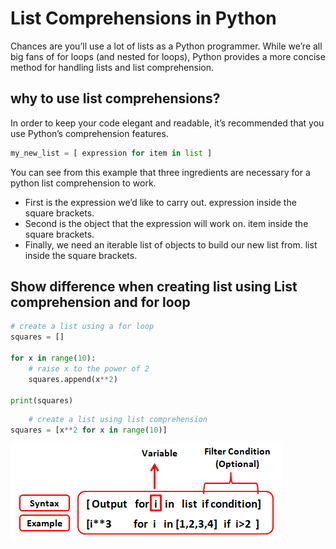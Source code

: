 # List Comprehensions in Python

Chances are you’ll use a lot of lists as a Python programmer. While we’re all big fans of for loops (and nested for loops), Python provides a more concise method for handling lists and list comprehension.  

## why to use list comprehensions?

In order to keep your code elegant and readable, it’s recommended that you use Python’s comprehension features.

```python
my_new_list = [ expression for item in list ]

```

You can see from this example that three ingredients are necessary for a python list comprehension to work.

- First is the expression we’d like to carry out. expression inside the square brackets.
- Second is the object that the expression will work on. item inside the square brackets.
- Finally, we need an iterable list of objects to build our new list from. list inside the square brackets.

## Show difference when creating list using List comprehension and for loop  

```python
# create a list using a for loop
squares = []

for x in range(10):
    # raise x to the power of 2
    squares.append(x**2)

print(squares)
```
  
```python
    # create a list using list comprehension
squares = [x**2 for x in range(10)]
```  



![List Comprehension](./Code401/assets/Read07/listComprhension.PNG)